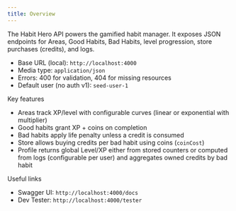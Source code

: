 ```yaml
---
title: Overview
---
```


The Habit Hero API powers the gamified habit manager. It exposes JSON endpoints for Areas, Good Habits, Bad Habits, level progression, store purchases (credits), and logs.

- Base URL (local): `http://localhost:4000`
- Media type: `application/json`
- Errors: 400 for validation, 404 for missing resources
- Default user (no auth v1): `seed-user-1`

Key features
- Areas track XP/level with configurable curves (linear or exponential with multiplier)
- Good habits grant XP + coins on completion
- Bad habits apply life penalty unless a credit is consumed
- Store allows buying credits per bad habit using coins (`coinCost`)
- Profile returns global Level/XP either from stored counters or computed from logs (configurable per user) and aggregates owned credits by bad habit

Useful links
- Swagger UI: `http://localhost:4000/docs`
- Dev Tester: `http://localhost:4000/tester`
